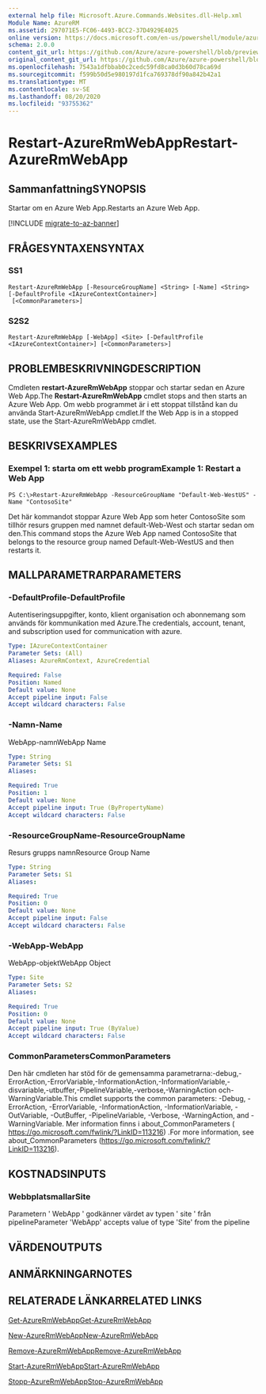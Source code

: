 ```yaml
---
external help file: Microsoft.Azure.Commands.Websites.dll-Help.xml
Module Name: AzureRM
ms.assetid: 297071E5-FC06-4493-BCC2-37D4929E4025
online version: https://docs.microsoft.com/en-us/powershell/module/azurerm.websites/restart-azurermwebapp
schema: 2.0.0
content_git_url: https://github.com/Azure/azure-powershell/blob/preview/src/ResourceManager/Websites/Commands.Websites/help/Restart-AzureRmWebApp.md
original_content_git_url: https://github.com/Azure/azure-powershell/blob/preview/src/ResourceManager/Websites/Commands.Websites/help/Restart-AzureRmWebApp.md
ms.openlocfilehash: 7543a1dfbbab0c2cedc59fd8ca0d3b60d78ca69d
ms.sourcegitcommit: f599b50d5e980197d1fca769378df90a842b42a1
ms.translationtype: MT
ms.contentlocale: sv-SE
ms.lasthandoff: 08/20/2020
ms.locfileid: "93755362"
---
```

# <span data-ttu-id="bb943-101">Restart-AzureRmWebApp</span><span class="sxs-lookup"><span data-stu-id="bb943-101">Restart-AzureRmWebApp</span></span>

## <span data-ttu-id="bb943-102">Sammanfattning</span><span class="sxs-lookup"><span data-stu-id="bb943-102">SYNOPSIS</span></span>
<span data-ttu-id="bb943-103">Startar om en Azure Web App.</span><span class="sxs-lookup"><span data-stu-id="bb943-103">Restarts an Azure Web App.</span></span>

[!INCLUDE [migrate-to-az-banner](../../includes/migrate-to-az-banner.md)]

## <span data-ttu-id="bb943-104">FRÅGESYNTAXEN</span><span class="sxs-lookup"><span data-stu-id="bb943-104">SYNTAX</span></span>

### <span data-ttu-id="bb943-105">S</span><span class="sxs-lookup"><span data-stu-id="bb943-105">S1</span></span>
```
Restart-AzureRmWebApp [-ResourceGroupName] <String> [-Name] <String> [-DefaultProfile <IAzureContextContainer>]
 [<CommonParameters>]
```

### <span data-ttu-id="bb943-106">S2</span><span class="sxs-lookup"><span data-stu-id="bb943-106">S2</span></span>
```
Restart-AzureRmWebApp [-WebApp] <Site> [-DefaultProfile <IAzureContextContainer>] [<CommonParameters>]
```

## <span data-ttu-id="bb943-107">PROBLEMBESKRIVNING</span><span class="sxs-lookup"><span data-stu-id="bb943-107">DESCRIPTION</span></span>
<span data-ttu-id="bb943-108">Cmdleten **restart-AzureRmWebApp** stoppar och startar sedan en Azure Web App.</span><span class="sxs-lookup"><span data-stu-id="bb943-108">The **Restart-AzureRmWebApp** cmdlet stops and then starts an Azure Web App.</span></span>
<span data-ttu-id="bb943-109">Om webb programmet är i ett stoppat tillstånd kan du använda Start-AzureRmWebApp cmdlet.</span><span class="sxs-lookup"><span data-stu-id="bb943-109">If the Web App is in a stopped state, use the Start-AzureRmWebApp cmdlet.</span></span>

## <span data-ttu-id="bb943-110">BESKRIVS</span><span class="sxs-lookup"><span data-stu-id="bb943-110">EXAMPLES</span></span>

### <span data-ttu-id="bb943-111">Exempel 1: starta om ett webb program</span><span class="sxs-lookup"><span data-stu-id="bb943-111">Example 1: Restart a Web App</span></span>
```
PS C:\>Restart-AzureRmWebApp -ResourceGroupName "Default-Web-WestUS" -Name "ContosoSite"
```

<span data-ttu-id="bb943-112">Det här kommandot stoppar Azure Web App som heter ContosoSite som tillhör resurs gruppen med namnet default-Web-West och startar sedan om den.</span><span class="sxs-lookup"><span data-stu-id="bb943-112">This command stops the Azure Web App named ContosoSite that belongs to the resource group named Default-Web-WestUS and then restarts it.</span></span>

## <span data-ttu-id="bb943-113">MALLPARAMETRAR</span><span class="sxs-lookup"><span data-stu-id="bb943-113">PARAMETERS</span></span>

### <span data-ttu-id="bb943-114">-DefaultProfile</span><span class="sxs-lookup"><span data-stu-id="bb943-114">-DefaultProfile</span></span>
<span data-ttu-id="bb943-115">Autentiseringsuppgifter, konto, klient organisation och abonnemang som används för kommunikation med Azure.</span><span class="sxs-lookup"><span data-stu-id="bb943-115">The credentials, account, tenant, and subscription used for communication with azure.</span></span>

```yaml
Type: IAzureContextContainer
Parameter Sets: (All)
Aliases: AzureRmContext, AzureCredential

Required: False
Position: Named
Default value: None
Accept pipeline input: False
Accept wildcard characters: False
```

### <span data-ttu-id="bb943-116">-Namn</span><span class="sxs-lookup"><span data-stu-id="bb943-116">-Name</span></span>
<span data-ttu-id="bb943-117">WebApp-namn</span><span class="sxs-lookup"><span data-stu-id="bb943-117">WebApp Name</span></span>

```yaml
Type: String
Parameter Sets: S1
Aliases: 

Required: True
Position: 1
Default value: None
Accept pipeline input: True (ByPropertyName)
Accept wildcard characters: False
```

### <span data-ttu-id="bb943-118">-ResourceGroupName</span><span class="sxs-lookup"><span data-stu-id="bb943-118">-ResourceGroupName</span></span>
<span data-ttu-id="bb943-119">Resurs grupps namn</span><span class="sxs-lookup"><span data-stu-id="bb943-119">Resource Group Name</span></span>

```yaml
Type: String
Parameter Sets: S1
Aliases: 

Required: True
Position: 0
Default value: None
Accept pipeline input: False
Accept wildcard characters: False
```

### <span data-ttu-id="bb943-120">-WebApp</span><span class="sxs-lookup"><span data-stu-id="bb943-120">-WebApp</span></span>
<span data-ttu-id="bb943-121">WebApp-objekt</span><span class="sxs-lookup"><span data-stu-id="bb943-121">WebApp Object</span></span>

```yaml
Type: Site
Parameter Sets: S2
Aliases: 

Required: True
Position: 0
Default value: None
Accept pipeline input: True (ByValue)
Accept wildcard characters: False
```

### <span data-ttu-id="bb943-122">CommonParameters</span><span class="sxs-lookup"><span data-stu-id="bb943-122">CommonParameters</span></span>
<span data-ttu-id="bb943-123">Den här cmdleten har stöd för de gemensamma parametrarna:-debug,-ErrorAction,-ErrorVariable,-InformationAction,-InformationVariable,-disvariable,-utbuffer,-PipelineVariable,-verbose,-WarningAction och-WarningVariable.</span><span class="sxs-lookup"><span data-stu-id="bb943-123">This cmdlet supports the common parameters: -Debug, -ErrorAction, -ErrorVariable, -InformationAction, -InformationVariable, -OutVariable, -OutBuffer, -PipelineVariable, -Verbose, -WarningAction, and -WarningVariable.</span></span> <span data-ttu-id="bb943-124">Mer information finns i about_CommonParameters ( https://go.microsoft.com/fwlink/?LinkID=113216) .</span><span class="sxs-lookup"><span data-stu-id="bb943-124">For more information, see about_CommonParameters (https://go.microsoft.com/fwlink/?LinkID=113216).</span></span>

## <span data-ttu-id="bb943-125">KOSTNADS</span><span class="sxs-lookup"><span data-stu-id="bb943-125">INPUTS</span></span>

### <span data-ttu-id="bb943-126">Webbplatsmallar</span><span class="sxs-lookup"><span data-stu-id="bb943-126">Site</span></span>
<span data-ttu-id="bb943-127">Parametern ' WebApp ' godkänner värdet av typen ' site ' från pipeline</span><span class="sxs-lookup"><span data-stu-id="bb943-127">Parameter 'WebApp' accepts value of type 'Site' from the pipeline</span></span>

## <span data-ttu-id="bb943-128">VÄRDEN</span><span class="sxs-lookup"><span data-stu-id="bb943-128">OUTPUTS</span></span>

## <span data-ttu-id="bb943-129">ANMÄRKNINGAR</span><span class="sxs-lookup"><span data-stu-id="bb943-129">NOTES</span></span>

## <span data-ttu-id="bb943-130">RELATERADE LÄNKAR</span><span class="sxs-lookup"><span data-stu-id="bb943-130">RELATED LINKS</span></span>

[<span data-ttu-id="bb943-131">Get-AzureRmWebApp</span><span class="sxs-lookup"><span data-stu-id="bb943-131">Get-AzureRmWebApp</span></span>](./Get-AzureRmWebApp.md)

[<span data-ttu-id="bb943-132">New-AzureRmWebApp</span><span class="sxs-lookup"><span data-stu-id="bb943-132">New-AzureRmWebApp</span></span>](./New-AzureRmWebApp.md)

[<span data-ttu-id="bb943-133">Remove-AzureRmWebApp</span><span class="sxs-lookup"><span data-stu-id="bb943-133">Remove-AzureRmWebApp</span></span>](./Remove-AzureRmWebApp.md)

[<span data-ttu-id="bb943-134">Start-AzureRmWebApp</span><span class="sxs-lookup"><span data-stu-id="bb943-134">Start-AzureRmWebApp</span></span>](./Start-AzureRmWebApp.md)

[<span data-ttu-id="bb943-135">Stopp-AzureRmWebApp</span><span class="sxs-lookup"><span data-stu-id="bb943-135">Stop-AzureRmWebApp</span></span>](./Stop-AzureRmWebApp.md)


